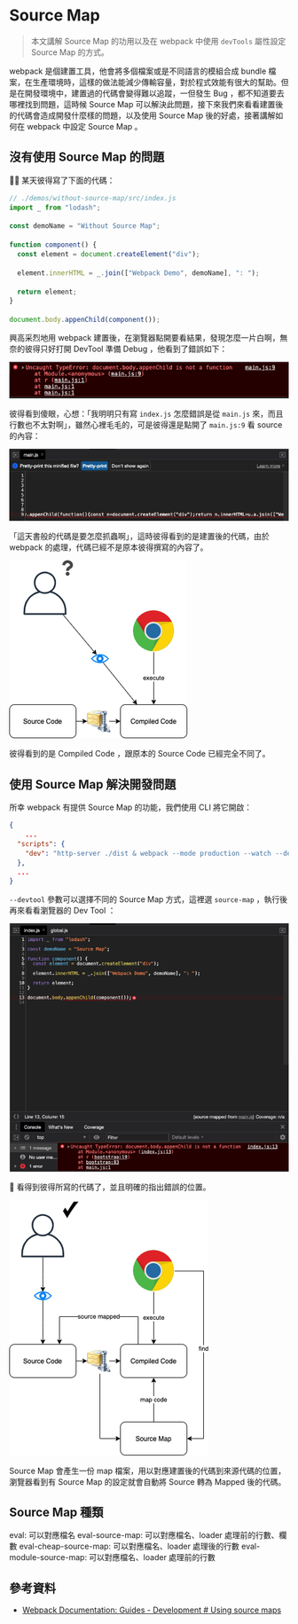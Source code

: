 # Source Map

> 本文講解 Source Map 的功用以及在 webpack 中使用 `devTools` 屬性設定 Source Map 的方式。

webpack 是個建置工具，他會將多個檔案或是不同語言的模組合成 bundle 檔案，在生產環境時，這樣的做法能減少傳輸容量，對於程式效能有很大的幫助。但是在開發環境中，建置過的代碼會變得難以追蹤，一但發生 Bug ，都不知道要去哪裡找到問題，這時候 Source Map 可以解決此問題，接下來我們來看看建置後的代碼會造成開發什麼樣的問題，以及使用 Source Map 後的好處，接著講解如何在 webpack 中設定 Source Map 。

## 沒有使用 Source Map 的問題

 某天彼得寫了下面的代碼：

```js
// ./demos/without-source-map/src/index.js
import _ from "lodash";

const demoName = "Without Source Map";

function component() {
  const element = document.createElement("div");

  element.innerHTML = _.join(["Webpack Demo", demoName], ": ");

  return element;
}

document.body.appenChild(component());
```

興高采烈地用 webpack 建置後，在瀏覽器點開要看結果，發現怎麼一片白啊，無奈的彼得只好打開 DevTool 準備 Debug ，他看到了錯誤如下：

![without-source-map-error](./assets/without-source-map-error.png)

彼得看到傻眼，心想：「我明明只有寫 `index.js` 怎麼錯誤是從 `main.js` 來，而且行數也不太對啊」，雖然心裡毛毛的，可是彼得還是點開了 `main.js:9` 看 source 的內容：

![without-source-map-source](./assets/without-source-map-source.png)

「這天書般的代碼是要怎麼抓蟲啊」，這時彼得看到的是建置後的代碼，由於 webpack 的處理，代碼已經不是原本彼得撰寫的內容了。

![without-source-map](./assets/without-source-map.png)

彼得看到的是 Compiled Code ，跟原本的 Source Code 已經完全不同了。

## 使用 Source Map 解決開發問題

所幸 webpack 有提供 Source Map 的功能，我們使用 CLI 將它開啟：

```json
{
    ...
  "scripts": {
    "dev": "http-server ./dist & webpack --mode production --watch --devtool source-map"
  },
  ...
}
```

`--devtool` 參數可以選擇不同的 Source Map 方式，這裡選 `source-map` ，執行後再來看看瀏覽器的 Dev Tool ：

![source-map-devtool](./assets/source-map-devtool.png)

 看得到彼得所寫的代碼了，並且明確的指出錯誤的位置。

![source-map](./assets/source-map.png)

Source Map 會產生一份 map 檔案，用以對應建置後的代碼到來源代碼的位置，瀏覽器看到有 Source Map 的設定就會自動將 Source 轉為 Mapped 後的代碼。

## Source Map 種類

eval: 可以對應檔名
eval-source-map: 可以對應檔名、loader 處理前的行數、欄數
eval-cheap-source-map: 可以對應檔名、loader 處理後的行數
eval-module-source-map: 可以對應檔名、loader 處理前的行數

## 參考資料

- [Webpack Documentation: Guides - Development # Using source maps](https://webpack.js.org/guides/development/#using-source-maps)
